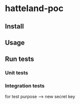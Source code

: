 # hatteland-poc

## Install

## Usage

## Run tests

### Unit tests

### Integration tests

for test purpose --> new secret key



